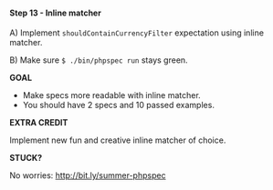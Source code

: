 #### Step 13 - Inline matcher

A) Implement `shouldContainCurrencyFilter` expectation using inline matcher.

B) Make sure `$ ./bin/phpspec run` stays green.

**GOAL**

* Make specs more readable with inline matcher.
* You should have 2 specs and 10 passed examples.

**EXTRA CREDIT**

Implement new fun and creative inline matcher of choice.

**STUCK?**

No worries: http://bit.ly/summer-phpspec
